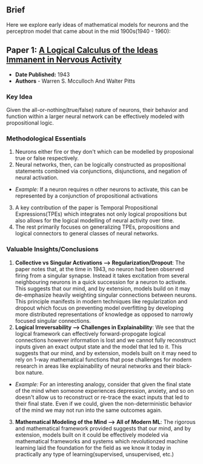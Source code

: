## Brief
Here we explore early ideas of mathematical models for neurons and the perceptron model that came about in the mid 1900s(1940 - 1960):

## Paper 1: [A Logical Calculus of the Ideas Immanent in Nervous Activity](https://home.csulb.edu/~cwallis/382/readings/482/mccolloch.logical.calculus.ideas.1943.pdf)
- **Date Published:** 1943
- **Authors** - Warren S. Mcculloch And Walter Pitts

### Key Idea
Given the all-or-nothing(true/false) nature of neurons, their behavior and function within a larger neural network can be effectively modeled with propositional logic.

### Methodological Essentials
1) Neurons either fire or they don't which can be modelled by proposional true or false respectively.
2) Neural networks, then, can be logically constructed as propositional statements combined via conjunctions, disjunctions, and negation of neural activation.
  - _Example:_ If a neuron requires n other neurons to activate, this can be represented by a conjunction of propositional activations
3) A key contribution of the paper is Temporal Propositional Expressions(TPEs) which integrates not only logical propositions but also allows for the logical modelling of neural activity over time.
4) The rest primarily focuses on generalizing TPEs, propositions and logical connectors to general classes of neural networks.

### Valuable Insights/Conclusions
1) **Collective vs Singular Activations --> Regularization/Dropout**: The paper notes that, at the time in 1943, no neuron had been observed firing from a singular synapse. Instead it takes excitation from several neighbouring neurons in a quick succession for a neuron to activate. This suggests that our mind, and by extension, models build on it may de-emphasize heavily weighting singular connections between neurons. This principle manifests in modern techniques like regularization and dropout which focus on preventing model overfitting by developing more distributed representations of knowledge as opposed to narrowly focused singular connections.
2) **Logical Irreversability --> Challenges in Explainability**: We see that the logical framework can effectively forward-propogate logical connections however information is lost and we cannot fully reconstruct inputs given an exact output state and the model that led to it. This suggests that our mind, and by extension, models built on it may need to rely on 1-way mathematical functions that pose challenges for modern research in areas like explainability of neural networks and their black-box nature.
  - _Example:_ For an interesting analogy, consider that given the final state of the mind when someone experiences depression, anxiety, and so on doesn't allow us to reconstruct or re-trace the exact inputs that led to their final state. Even if we could, given the non-deterministic behavior of the mind we may not run into the same outcomes again.
3) **Mathematical Modeling of the Mind --> All of Modern ML**: The rigorous and mathematical framework provided suggests that our mind, and by extension, models built on it could be effectively modeled via mathematical frameworks and systems which revolutionzed machine learning laid the foundation for the field as we know it today in practically any type of learning(supervised, unsupervised, etc.)


